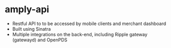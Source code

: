 amply-api
=========

- Restful API to to be accessed by mobile clients and merchant dashboard
- Built using Sinatra
- Multiple integrations on the back-end, including Ripple gateway (gatewayd) and OpenPDS

